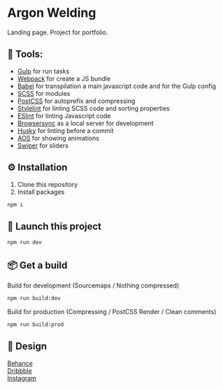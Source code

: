 # Argon Welding

Landing page. Project for portfolio.

## 🧰 Tools:

- [Gulp](https://gulpjs.com/) for run tasks
- [Webpack](https://webpack.js.org/) for create a JS bundle
- [Babel](https://babeljs.io/) for transpilation a main javascript code and for the Gulp config
- [SCSS](https://sass-lang.com/) for modules
- [PostCSS](https://postcss.org/) for autoprefix and compressing
- [Stylelint](https://stylelint.io/) for linting SCSS code and sorting properties
- [ESlint](https://eslint.org/) for linting Javascript code
- [Browsersync](https://browsersync.io/) as a local server for development
- [Husky](https://typicode.github.io/husky/#/) for linting before a commit
- [AOS](https://michalsnik.github.io/aos/) for showing animations
- [Swiper](https://swiperjs.com/) for sliders

## ⚙ Installation

1. Clone this repository
2. Install packages

```bash
npm i
```

## 🚀 Launch this project

```bash
npm run dev
```

## 📦 Get a build

Build for development (Sourcemaps / Nothing compressed)

```bash
npm run build:dev
```

Build for production (Compressing / PostCSS Render / Clean comments)

```bash
npm run build:prod
```

## 💈 Design

[Behance](https://www.behance.net/gallery/94617669/Argon-Welding-Landing-Page)<br>
[Dribbble](https://dribbble.com/shots/17361283-Argon-Welding-Landing-page)<br>
[Instagram](https://www.instagram.com/p/CZNYGJmL4Ma/)

